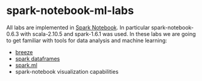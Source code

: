 # spark-notebook-ml-labs
All labs are implemented in [Spark Notebook](https://github.com/andypetrella/spark-notebook). In particular spark-notebook-0.6.3 with scala-2.10.5 and spark-1.6.1 was used.
In these labs we are going to get familiar with tools for data analysis and machine learning:
* [breeze](https://github.com/scalanlp/breeze)
* [spark dataframes](http://spark.apache.org/docs/latest/sql-programming-guide)
* [spark.ml](http://spark.apache.org/docs/latest/ml-guide.html)
* spark-notebook visualization capabilities
